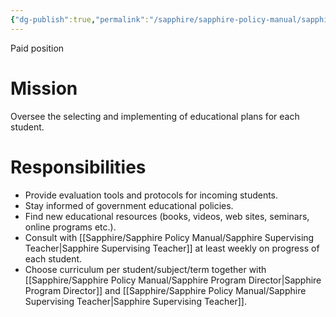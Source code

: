 ```yaml
---
{"dg-publish":true,"permalink":"/sapphire/sapphire-policy-manual/sapphire-curriculum-consultant/"}
---
```



Paid position
# Mission
Oversee the selecting and implementing of educational plans for each student.

# Responsibilities

- Provide evaluation tools and protocols for incoming students.
- Stay informed of government educational policies.
- Find new educational resources (books, videos, web sites, seminars, online programs etc.).
- Consult with [[Sapphire/Sapphire Policy Manual/Sapphire Supervising Teacher\|Sapphire Supervising Teacher]] at least weekly on progress of each student.
- Choose curriculum per student/subject/term together with [[Sapphire/Sapphire Policy Manual/Sapphire Program Director\|Sapphire Program Director]] and [[Sapphire/Sapphire Policy Manual/Sapphire Supervising Teacher\|Sapphire Supervising Teacher]].
